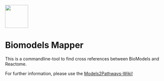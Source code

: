 [<img src=https://user-images.githubusercontent.com/6883670/31999264-976dfb86-b98a-11e7-9432-0316345a72ea.png height=75 />](https://reactome.org)

# Biomodels Mapper

This is a commandline-tool to find cross references between BioModels and Reactome.

For further information, please use the [Models2Pathways-Wiki!](https://github.com/reactome/biomodels-mapper/wiki)

